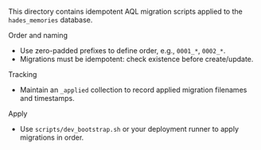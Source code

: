 This directory contains idempotent AQL migration scripts applied to the `hades_memories` database.

Order and naming
- Use zero-padded prefixes to define order, e.g., `0001_*`, `0002_*`.
- Migrations must be idempotent: check existence before create/update.

Tracking
- Maintain an `_applied` collection to record applied migration filenames and timestamps.

Apply
- Use `scripts/dev_bootstrap.sh` or your deployment runner to apply migrations in order.
